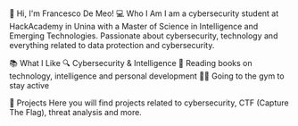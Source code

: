 👋 Hi, I'm Francesco De Meo!
💻 Who I Am
I am a cybersecurity student at HackAcademy in Unina with a Master of Science in Intelligence and Emerging Technologies.
Passionate about cybersecurity, technology and everything related to data protection and cybersecurity.

📚 What I Like
🔍 Cybersecurity & Intelligence
📖 Reading books on technology, intelligence and personal development
🏋️‍♂️ Going to the gym to stay active

🚀 Projects
Here you will find projects related to cybersecurity, CTF (Capture The Flag), threat analysis and more.

